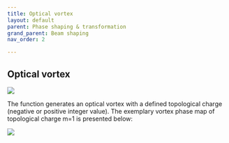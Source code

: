 ```yaml
---
title: Optical vortex
layout: default
parent: Phase shaping & transformation
grand_parent: Beam shaping
nav_order: 2

---
```

## [](#header-2)Optical vortex

![](/lbsa/assets/images/Optical_vortex_subsection.png)


The function generates an optical vortex with a defined topological charge (negative or positive integer value). 
The exemplary vortex phase map of topological charge m=1 is presented below:

![](/lbsa/assets/images/Vortex.bmp)
 


